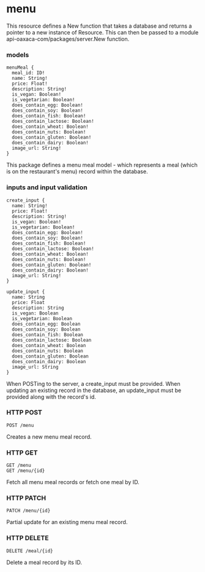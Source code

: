 # menu
This resource defines a New function that takes a database and returns a pointer
to a new instance of Resource. This can then be passed to a module
api-oaxaca-com/packages/server.New function.

### models
```
menuMeal {
  meal_id: ID!
  name: String!
  price: Float!
  description: String!
  is_vegan: Boolean!
  is_vegetarian: Boolean!
  does_contain_egg: Boolean!
  does_contain_soy: Boolean!
  does_contain_fish: Boolean!
  does_contain_lactose: Boolean!
  does_contain_wheat: Boolean!
  does_contain_nuts: Boolean!
  does_contain_gluten: Boolean!
  does_contain_dairy: Boolean!
  image_url: String!
}
```
This package defines a menu meal model - which represents a meal (which is on
the restaurant's menu) record within the database.

### inputs and input validation
```
create_input {
  name: String!
  price: Float!
  description: String!
  is_vegan: Boolean!
  is_vegetarian: Boolean!
  does_contain_egg: Boolean!
  does_contain_soy: Boolean!
  does_contain_fish: Boolean!
  does_contain_lactose: Boolean!
  does_contain_wheat: Boolean!
  does_contain_nuts: Boolean!
  does_contain_gluten: Boolean!
  does_contain_dairy: Boolean!
  image_url: String!
}

update_input {
  name: String
  price: Float
  description: String
  is_vegan: Boolean
  is_vegetarian: Boolean
  does_contain_egg: Boolean
  does_contain_soy: Boolean
  does_contain_fish: Boolean
  does_contain_lactose: Boolean
  does_contain_wheat: Boolean
  does_contain_nuts: Boolean
  does_contain_gluten: Boolean
  does_contain_dairy: Boolean
  image_url: String
}
```
When POSTing to the server, a create_input must be provided. When updating an
existing record in the database, an update_input must be provided along with
the record's id.

### HTTP POST
```
POST /menu
```
Creates a new menu meal record.

### HTTP GET
```
GET /menu
GET /menu/{id}
```
Fetch all menu meal records or fetch one meal by ID.

### HTTP PATCH
```
PATCH /menu/{id}
```
Partial update for an existing menu meal record.

### HTTP DELETE
```
DELETE /meal/{id}
```
Delete a meal record by its ID.
